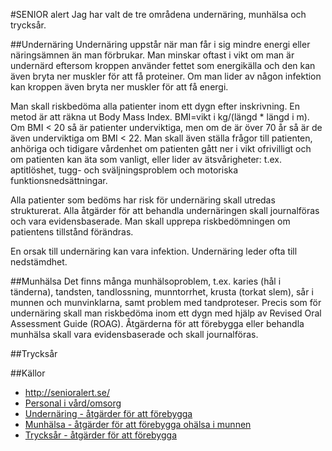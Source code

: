 #SENIOR alert
Jag har valt de tre områdena undernäring, munhälsa och trycksår.

##Undernäring
Undernäring uppstår när man får i sig mindre energi eller näringsämnen än man förbrukar. Man minskar oftast i vikt om man är undernärd eftersom kroppen använder fettet som energikälla och den kan även bryta ner muskler för att få proteiner. Om man lider av någon infektion kan kroppen även bryta ner muskler för att få energi. 

Man skall riskbedöma alla patienter inom ett dygn efter inskrivning. En metod är att räkna ut Body Mass Index. BMI=vikt i kg/(längd * längd i m). Om BMI < 20 så är patienter underviktiga, men om de är över 70 år så är de även underviktiga om BMI < 22. Man skall även ställa frågor till patienten, anhöriga och tidigare vårdenhet om patienten gått ner i vikt ofrivilligt och om patienten kan äta som vanligt, eller lider av ätsvårigheter: t.ex. aptitlöshet, tugg- och sväljningsproblem och motoriska funktionsnedsättningar. 

Alla patienter som bedöms har risk för undernäring skall utredas strukturerat. Alla åtgärder för att behandla undernäringen skall journalföras och vara evidensbaserade. Man skall upprepa riskbedömningen om patientens tillstånd förändras.

En orsak till undernäring kan vara infektion. Undernäring leder ofta till nedstämdhet.

##Munhälsa
Det finns många munhälsoproblem, t.ex. karies (hål i tänderna), tandsten, tandlossning, munntorrhet, krusta (torkat slem), sår i munnen och munvinklarna, samt problem med tandproteser. Precis som för undernäring skall man riskbedöma inom ett dygn med hjälp av Revised Oral Assessment Guide (ROAG). Åtgärderna för att förebygga eller behandla munhälsa skall vara evidensbaserade och skall journalföras.



##Trycksår



##Källor
* http://senioralert.se/
 * [Personal i vård/omsorg](http://plus.rjl.se/index.jsf?nodeId=43904&nodeType=13)
* [Undernäring - åtgärder för att förebygga](http://webbutik.skl.se/bilder/artiklar/pdf/7164-631-6.pdf?issuusl=ignore)
* [Munhälsa - åtgärder för att förebygga ohälsa i munnen](http://webbutik.skl.se/bilder/artiklar/pdf/7585-140-2.pdf?issuusl=ignore)
* [Trycksår - åtgärder för att förebygga](http://webbutik.skl.se/bilder/artiklar/pdf/7164-633-0.pdf?issuusl=ignore)
